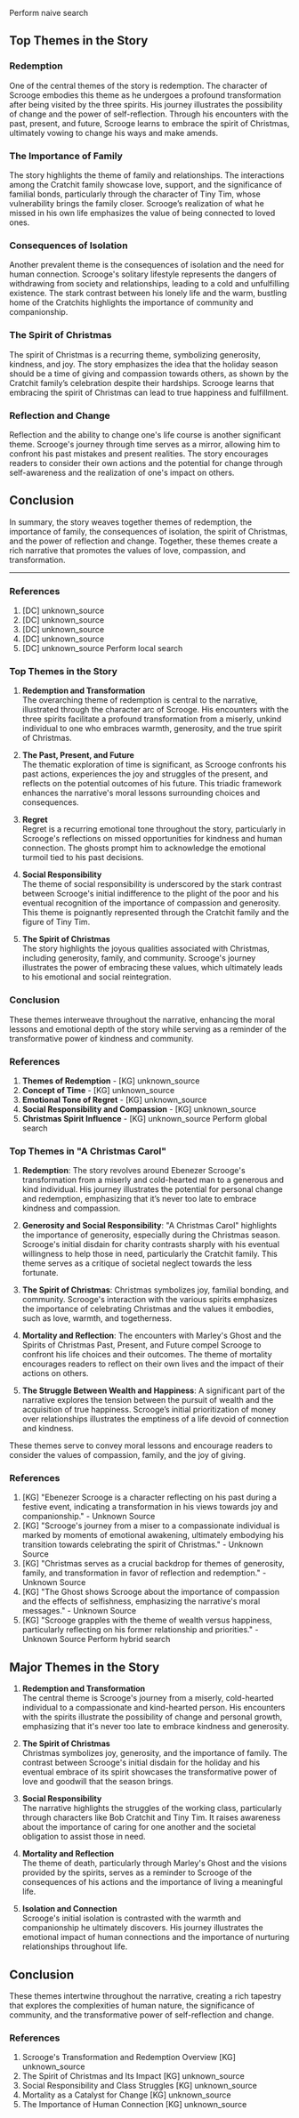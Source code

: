 Perform naive search

## Top Themes in the Story

### Redemption

One of the central themes of the story is redemption. The character of Scrooge embodies this theme as he undergoes a profound transformation after being visited by the three spirits. His journey illustrates the possibility of change and the power of self-reflection. Through his encounters with the past, present, and future, Scrooge learns to embrace the spirit of Christmas, ultimately vowing to change his ways and make amends.

### The Importance of Family

The story highlights the theme of family and relationships. The interactions among the Cratchit family showcase love, support, and the significance of familial bonds, particularly through the character of Tiny Tim, whose vulnerability brings the family closer. Scrooge’s realization of what he missed in his own life emphasizes the value of being connected to loved ones.

### Consequences of Isolation

Another prevalent theme is the consequences of isolation and the need for human connection. Scrooge's solitary lifestyle represents the dangers of withdrawing from society and relationships, leading to a cold and unfulfilling existence. The stark contrast between his lonely life and the warm, bustling home of the Cratchits highlights the importance of community and companionship.

### The Spirit of Christmas

The spirit of Christmas is a recurring theme, symbolizing generosity, kindness, and joy. The story emphasizes the idea that the holiday season should be a time of giving and compassion towards others, as shown by the Cratchit family’s celebration despite their hardships. Scrooge learns that embracing the spirit of Christmas can lead to true happiness and fulfillment.

### Reflection and Change

Reflection and the ability to change one's life course is another significant theme. Scrooge's journey through time serves as a mirror, allowing him to confront his past mistakes and present realities. The story encourages readers to consider their own actions and the potential for change through self-awareness and the realization of one's impact on others.

## Conclusion

In summary, the story weaves together themes of redemption, the importance of family, the consequences of isolation, the spirit of Christmas, and the power of reflection and change. Together, these themes create a rich narrative that promotes the values of love, compassion, and transformation.

---

### References

1. [DC] unknown_source
2. [DC] unknown_source
3. [DC] unknown_source
4. [DC] unknown_source
5. [DC] unknown_source
   Perform local search

### Top Themes in the Story

1. **Redemption and Transformation**  
   The overarching theme of redemption is central to the narrative, illustrated through the character arc of Scrooge. His encounters with the three spirits facilitate a profound transformation from a miserly, unkind individual to one who embraces warmth, generosity, and the true spirit of Christmas.

2. **The Past, Present, and Future**  
   The thematic exploration of time is significant, as Scrooge confronts his past actions, experiences the joy and struggles of the present, and reflects on the potential outcomes of his future. This triadic framework enhances the narrative's moral lessons surrounding choices and consequences.

3. **Regret**  
   Regret is a recurring emotional tone throughout the story, particularly in Scrooge's reflections on missed opportunities for kindness and human connection. The ghosts prompt him to acknowledge the emotional turmoil tied to his past decisions.

4. **Social Responsibility**  
   The theme of social responsibility is underscored by the stark contrast between Scrooge's initial indifference to the plight of the poor and his eventual recognition of the importance of compassion and generosity. This theme is poignantly represented through the Cratchit family and the figure of Tiny Tim.

5. **The Spirit of Christmas**  
   The story highlights the joyous qualities associated with Christmas, including generosity, family, and community. Scrooge's journey illustrates the power of embracing these values, which ultimately leads to his emotional and social reintegration.

### Conclusion

These themes interweave throughout the narrative, enhancing the moral lessons and emotional depth of the story while serving as a reminder of the transformative power of kindness and community.

### References

1. **Themes of Redemption** - [KG] unknown_source
2. **Concept of Time** - [KG] unknown_source
3. **Emotional Tone of Regret** - [KG] unknown_source
4. **Social Responsibility and Compassion** - [KG] unknown_source
5. **Christmas Spirit Influence** - [KG] unknown_source
   Perform global search

### Top Themes in "A Christmas Carol"

1. **Redemption**: The story revolves around Ebenezer Scrooge's transformation from a miserly and cold-hearted man to a generous and kind individual. His journey illustrates the potential for personal change and redemption, emphasizing that it’s never too late to embrace kindness and compassion.

2. **Generosity and Social Responsibility**: "A Christmas Carol" highlights the importance of generosity, especially during the Christmas season. Scrooge's initial disdain for charity contrasts sharply with his eventual willingness to help those in need, particularly the Cratchit family. This theme serves as a critique of societal neglect towards the less fortunate.

3. **The Spirit of Christmas**: Christmas symbolizes joy, familial bonding, and community. Scrooge's interaction with the various spirits emphasizes the importance of celebrating Christmas and the values it embodies, such as love, warmth, and togetherness.

4. **Mortality and Reflection**: The encounters with Marley's Ghost and the Spirits of Christmas Past, Present, and Future compel Scrooge to confront his life choices and their outcomes. The theme of mortality encourages readers to reflect on their own lives and the impact of their actions on others.

5. **The Struggle Between Wealth and Happiness**: A significant part of the narrative explores the tension between the pursuit of wealth and the acquisition of true happiness. Scrooge’s initial prioritization of money over relationships illustrates the emptiness of a life devoid of connection and kindness.

These themes serve to convey moral lessons and encourage readers to consider the values of compassion, family, and the joy of giving.

### References

1. [KG] "Ebenezer Scrooge is a character reflecting on his past during a festive event, indicating a transformation in his views towards joy and companionship." - Unknown Source
2. [KG] "Scrooge's journey from a miser to a compassionate individual is marked by moments of emotional awakening, ultimately embodying his transition towards celebrating the spirit of Christmas." - Unknown Source
3. [KG] "Christmas serves as a crucial backdrop for themes of generosity, family, and transformation in favor of reflection and redemption." - Unknown Source
4. [KG] "The Ghost shows Scrooge about the importance of compassion and the effects of selfishness, emphasizing the narrative's moral messages." - Unknown Source
5. [KG] "Scrooge grapples with the theme of wealth versus happiness, particularly reflecting on his former relationship and priorities." - Unknown Source
   Perform hybrid search

## Major Themes in the Story

1. **Redemption and Transformation**  
   The central theme is Scrooge's journey from a miserly, cold-hearted individual to a compassionate and kind-hearted person. His encounters with the spirits illustrate the possibility of change and personal growth, emphasizing that it's never too late to embrace kindness and generosity.

2. **The Spirit of Christmas**  
   Christmas symbolizes joy, generosity, and the importance of family. The contrast between Scrooge's initial disdain for the holiday and his eventual embrace of its spirit showcases the transformative power of love and goodwill that the season brings.

3. **Social Responsibility**  
   The narrative highlights the struggles of the working class, particularly through characters like Bob Cratchit and Tiny Tim. It raises awareness about the importance of caring for one another and the societal obligation to assist those in need.

4. **Mortality and Reflection**  
   The theme of death, particularly through Marley's Ghost and the visions provided by the spirits, serves as a reminder to Scrooge of the consequences of his actions and the importance of living a meaningful life.

5. **Isolation and Connection**  
   Scrooge's initial isolation is contrasted with the warmth and companionship he ultimately discovers. His journey illustrates the emotional impact of human connections and the importance of nurturing relationships throughout life.

## Conclusion

These themes intertwine throughout the narrative, creating a rich tapestry that explores the complexities of human nature, the significance of community, and the transformative power of self-reflection and change.

### References

1. Scrooge's Transformation and Redemption Overview [KG] unknown_source
2. The Spirit of Christmas and Its Impact [KG] unknown_source
3. Social Responsibility and Class Struggles [KG] unknown_source
4. Mortality as a Catalyst for Change [KG] unknown_source
5. The Importance of Human Connection [KG] unknown_source
